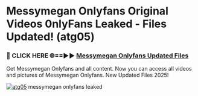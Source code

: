 # Messymegan Onlyfans Original Videos 0nlyFans Leaked - Files Updated! (atg05)

<h3>🔴 CLICK HERE 🌐==►► <a href="https://tinyurl.com/x26r9saj" rel="nofollow">Messymegan Onlyfans Updated Files</a></h3>

Get Messymegan Onlyfans and all content. Now you can access all videos and pictures of Messymegan Onlyfans. New Updated Files 2025!

[![atg05](https://i.imgur.com/LkgZPqh.gif)](https://tinyurl.com/x26r9saj)
messymegan onlyfans leaked